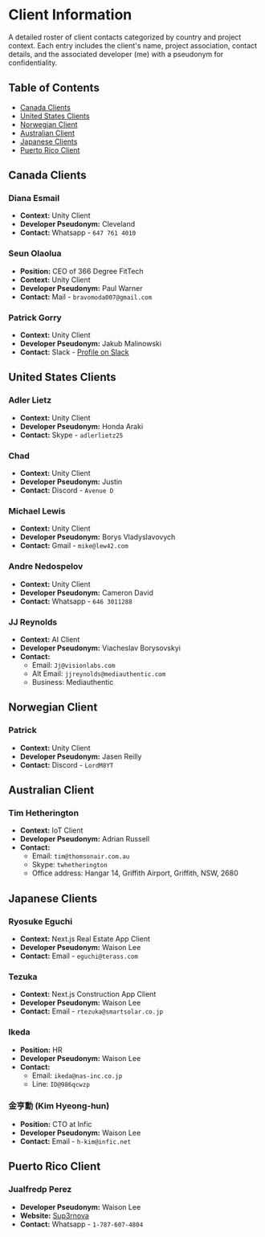 # Client Information

A detailed roster of client contacts categorized by country and project context. Each entry includes the client's name, project association, contact details, and the associated developer (me) with a pseudonym for confidentiality.

## Table of Contents

- [Canada Clients](#canada-clients)
- [United States Clients](#united-states-clients)
- [Norwegian Client](#norwegian-client)
- [Australian Client](#australian-client)
- [Japanese Clients](#japanese-clients)
- [Puerto Rico Client](#puerto-rico-client)

## Canada Clients

### Diana Esmail
- **Context:** Unity Client
- **Developer Pseudonym:** Cleveland
- **Contact:** Whatsapp - `647 761 4010`

### Seun Olaolua
- **Position:** CEO of 366 Degree FitTech
- **Context:** Unity Client
- **Developer Pseudonym:** Paul Warner
- **Contact:** Mail - `bravomoda007@gmail.com`

### Patrick Gorry
- **Context:** Unity Client
- **Developer Pseudonym:** Jakub Malinowski
- **Contact:** Slack - [Profile on Slack](https://app.slack.com/client/T030R93QYMV/D05MEHBA7PS/rimeto_profile/U05LAA3PQUX)


## United States Clients

### Adler Lietz
- **Context:** Unity Client
- **Developer Pseudonym:** Honda Araki
- **Contact:** Skype - `adlerlietz25`

### Chad 
- **Context:** Unity Client
- **Developer Pseudonym:** Justin
- **Contact:** Discord - `Avenue D`

### Michael Lewis
- **Context:** Unity Client
- **Developer Pseudonym:** Borys Vladyslavovych
- **Contact:** Gmail - `mike@lew42.com`

### Andre Nedospelov
- **Context:** Unity Client
- **Developer Pseudonym:** Cameron David
- **Contact:** Whatsapp - `646 3011288`

### JJ Reynolds
- **Context:** AI Client 
- **Developer Pseudonym:** Viacheslav Borysovskyi
- **Contact:**
  - Email: `Jj@visionlabs.com`
  - Alt Email: `jjreynolds@mediauthentic.com`
  - Business: Mediauthentic

## Norwegian Client

### Patrick
- **Context:** Unity Client
- **Developer Pseudonym:** Jasen Reilly
- **Contact:** Discord - `LordM8YT`

## Australian Client

### Tim Hetherington
- **Context:** IoT Client
- **Developer Pseudonym:** Adrian Russell
- **Contact:** 
  - Email: `tim@thomsonair.com.au`
  - Skype: `twhetherington`
  - Office address: Hangar 14, Griffith Airport, Griffith, NSW, 2680

## Japanese Clients

### Ryosuke Eguchi
- **Context:** Next.js Real Estate App Client
- **Developer Pseudonym:** Waison Lee
- **Contact:** Email - `eguchi@terass.com`

### Tezuka
- **Context:** Next.js Construction App Client
- **Developer Pseudonym:** Waison Lee
- **Contact:** Email - `rtezuka@smartsolar.co.jp`

### Ikeda
- **Position:** HR
- **Developer Pseudonym:** Waison Lee
- **Contact:** 
  - Email: `ikeda@nas-inc.co.jp`
  - Line: `ID@986qcwzp`

### 金亨勳 (Kim Hyeong-hun)
- **Position:** CTO at Infic
- **Developer Pseudonym:** Waison Lee
- **Contact:** Email - `h-kim@infic.net`

## Puerto Rico Client

### Jualfredp Perez
- **Developer Pseudonym:** Waison Lee
- **Website:** [Sup3rnova](https://sup3rnova.com/)
- **Contact:** Whatsapp - `1-787-607-4804`